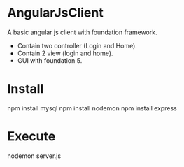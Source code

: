 AngularJsClient
===============

A basic angular js client with foundation framework.

- Contain two controller (Login and Home).
- Contain 2 view (login and home).
- GUI with foundation 5. 

Install
=======
npm install mysql
npm install nodemon
npm install express

Execute
=======
nodemon server.js
